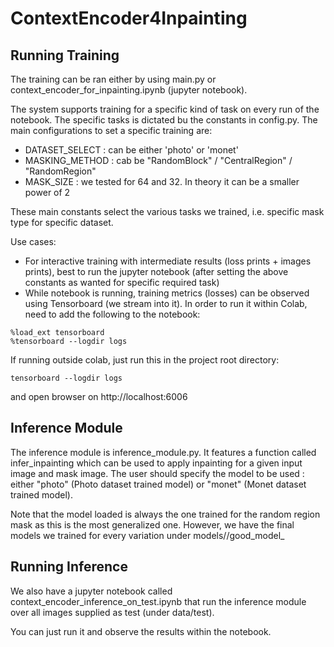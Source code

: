# ContextEncoder4Inpainting

## Running Training

The training can be ran either by using main.py or context_encoder_for_inpainting.ipynb (jupyter notebook).

The system supports training for a specific kind of task on every run of the notebook.
The specific tasks is dictated bu the constants in config.py. The main configurations to set 
a specific training are:

- DATASET_SELECT : can be either 'photo' or 'monet'
- MASKING_METHOD : cab be "RandomBlock" / "CentralRegion" / "RandomRegion"
- MASK_SIZE : we tested for 64 and 32. In theory it can be a smaller power of 2

These main constants select the various tasks we trained, i.e. specific mask type for specific dataset.

Use cases:
- For interactive training with intermediate results (loss prints + images prints), best to run the jupyter notebook (after setting the above constants as wanted for specific required task)
- While notebook is running, training metrics (losses) can be observed using Tensorboard (we stream into it). In order to run it within Colab, need to add the following to the notebook:
```
%load_ext tensorboard
%tensorboard --logdir logs
```
If running outside colab, just run this in the project root directory:
```
tensorboard --logdir logs
```
and open browser on http://localhost:6006

## Inference Module

The inference module is inference_module.py. It features a function called infer_inpainting which can be used to apply inpainting for a given input image and mask image. The user should specify the model to be used : either "photo" (Photo dataset trained model) or "monet" (Monet dataset trained model).

Note that the model loaded is always the one trained for the random region mask as this is the most generalized one. However, we have the final models we trained for every variation under 
models/<dataset name>/good_model_<task type>

## Running Inference

We also have a jupyter notebook called context_encoder_inference_on_test.ipynb that run the inference module over all images supplied as test (under data/test).

You can just run it and observe the results within the notebook.